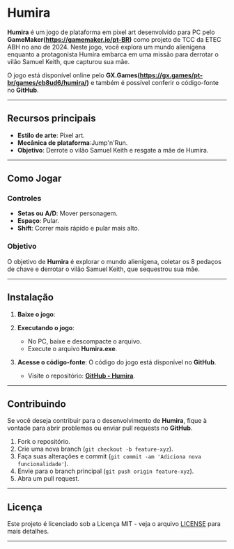# Humira

**Humira** é um jogo de plataforma em pixel art desenvolvido para PC pelo **GameMaker(https://gamemaker.io/pt-BR)** como projeto de TCC da ETEC ABH no ano de 2024. Neste jogo, você explora um mundo alienígena enquanto a protagonista Humira embarca em uma missão para derrotar o vilão Samuel Keith, que capturou sua mãe.

O jogo está disponível online pelo **GX.Games(https://gx.games/pt-br/games/cb8ud6/humira/)** e também é possível conferir o código-fonte no **GitHub**.

---

## Recursos principais

- **Estilo de arte**: Pixel art.
- **Mecânica de plataforma**:Jump'n'Run.
- **Objetivo**: Derrote o vilão Samuel Keith e resgate a mãe de Humira.

---

## Como Jogar

### Controles

  - **Setas ou A/D**: Mover personagem.
  - **Espaço**: Pular.
  - **Shift**: Correr mais rápido e pular mais alto.

### Objetivo

O objetivo de **Humira** é explorar o mundo alienígena, coletar os 8 pedaços de chave e derrotar o vilão Samuel Keith, que sequestrou sua mãe.

---

## Instalação

1. **Baixe o jogo**:

2. **Executando o jogo**:
   - No PC, baixe e descompacte o arquivo.
   - Execute o arquivo **Humira.exe**.

3. **Acesse o código-fonte**:
   O código do jogo está disponível no **GitHub**.
   - Visite o repositório: **[GitHub - Humira](https://github.com/KauaCasimiro/ProjetoTCC)**.

---

## Contribuindo

Se você deseja contribuir para o desenvolvimento de **Humira**, fique à vontade para abrir problemas ou enviar pull requests no **GitHub**.

1. Fork o repositório.
2. Crie uma nova branch (`git checkout -b feature-xyz`).
3. Faça suas alterações e commit (`git commit -am 'Adiciona nova funcionalidade'`).
4. Envie para o branch principal (`git push origin feature-xyz`).
5. Abra um pull request.

---

## Licença

Este projeto é licenciado sob a Licença MIT - veja o arquivo [LICENSE](LICENSE) para mais detalhes.

---
